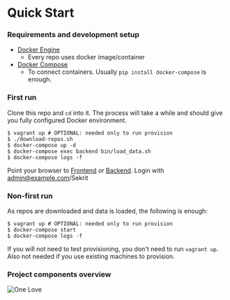 Quick Start
===========

### Requirements and development setup
- [Docker Engine](https://docs.docker.com/engine/installation/)
  - Every repo uses docker image/container
- [Docker Compose](https://docs.docker.com/compose/)
  - To connect containers. Usually `pip install docker-compose` is enough.


### First run
Clone this repo and `cd` into it. The process will take a while and should give
you fully configured Docker environment.
```
$ vagrant up # OPTIONAL: needed only to run provision
$ ./download-repos.sh
$ docker-compose up -d
$ docker-compose exec backend bin/load_data.sh
$ docker-compose logs -f
```

Point your browser to [Frontend](http://localhost:8080/) or [Backend](http://localhost:5000/).
Login with admin@example.com/Sekrit


### Non-first run
As repos are downloaded and data is loaded, the following is enough:
```
$ vagrant up # OPTIONAL: needed only to run provision
$ docker-compose start
$ docker-compose logs -f
```

If you will not need to test provisioning, you don't need to run `vagrant up`. Also not needed if you use existing machines to provision.


### Project components overview
![One Love](https://github.com/one-love/one-love/blob/master/onelove.png)
